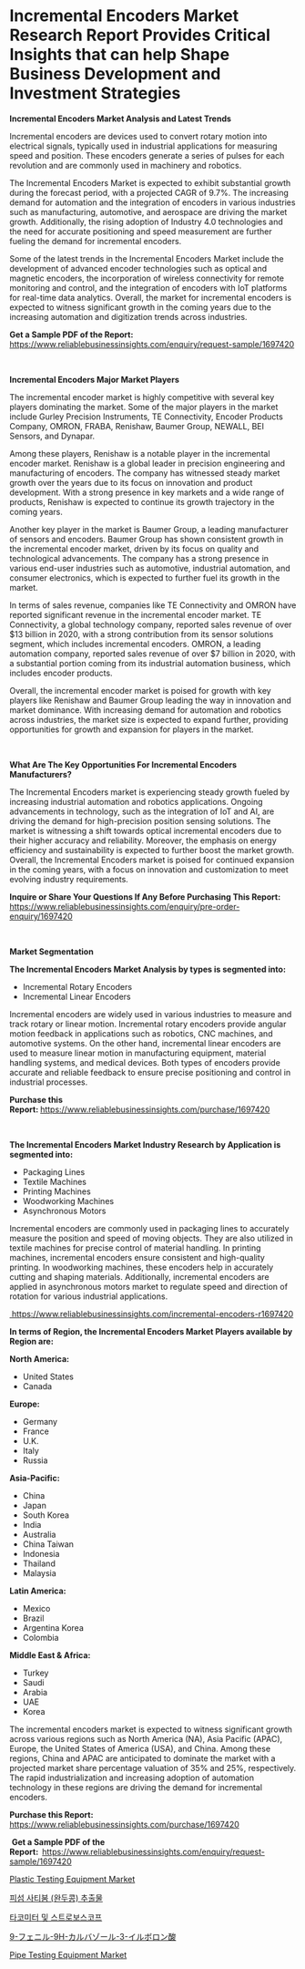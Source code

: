 <p><h1>Incremental Encoders Market Research Report Provides Critical Insights that can help Shape Business Development and Investment Strategies</h1></p><p><strong>Incremental Encoders Market Analysis and Latest Trends</strong></p>
<p><p>Incremental encoders are devices used to convert rotary motion into electrical signals, typically used in industrial applications for measuring speed and position. These encoders generate a series of pulses for each revolution and are commonly used in machinery and robotics.</p><p>The Incremental Encoders Market is expected to exhibit substantial growth during the forecast period, with a projected CAGR of 9.7%. The increasing demand for automation and the integration of encoders in various industries such as manufacturing, automotive, and aerospace are driving the market growth. Additionally, the rising adoption of Industry 4.0 technologies and the need for accurate positioning and speed measurement are further fueling the demand for incremental encoders.</p><p>Some of the latest trends in the Incremental Encoders Market include the development of advanced encoder technologies such as optical and magnetic encoders, the incorporation of wireless connectivity for remote monitoring and control, and the integration of encoders with IoT platforms for real-time data analytics. Overall, the market for incremental encoders is expected to witness significant growth in the coming years due to the increasing automation and digitization trends across industries.</p></p>
<p><strong>Get a Sample PDF of the Report:&nbsp;</strong> <a href="https://www.reliablebusinessinsights.com/enquiry/request-sample/1697420">https://www.reliablebusinessinsights.com/enquiry/request-sample/1697420</a></p>
<p>&nbsp;</p>
<p><strong>Incremental Encoders Major Market Players</strong></p>
<p><p>The incremental encoder market is highly competitive with several key players dominating the market. Some of the major players in the market include Gurley Precision Instruments, TE Connectivity, Encoder Products Company, OMRON, FRABA, Renishaw, Baumer Group, NEWALL, BEI Sensors, and Dynapar.</p><p>Among these players, Renishaw is a notable player in the incremental encoder market. Renishaw is a global leader in precision engineering and manufacturing of encoders. The company has witnessed steady market growth over the years due to its focus on innovation and product development. With a strong presence in key markets and a wide range of products, Renishaw is expected to continue its growth trajectory in the coming years.</p><p>Another key player in the market is Baumer Group, a leading manufacturer of sensors and encoders. Baumer Group has shown consistent growth in the incremental encoder market, driven by its focus on quality and technological advancements. The company has a strong presence in various end-user industries such as automotive, industrial automation, and consumer electronics, which is expected to further fuel its growth in the market.</p><p>In terms of sales revenue, companies like TE Connectivity and OMRON have reported significant revenue in the incremental encoder market. TE Connectivity, a global technology company, reported sales revenue of over $13 billion in 2020, with a strong contribution from its sensor solutions segment, which includes incremental encoders. OMRON, a leading automation company, reported sales revenue of over $7 billion in 2020, with a substantial portion coming from its industrial automation business, which includes encoder products.</p><p>Overall, the incremental encoder market is poised for growth with key players like Renishaw and Baumer Group leading the way in innovation and market dominance. With increasing demand for automation and robotics across industries, the market size is expected to expand further, providing opportunities for growth and expansion for players in the market.</p></p>
<p>&nbsp;</p>
<p><strong>What Are The Key Opportunities For Incremental Encoders Manufacturers?</strong></p>
<p><p>The Incremental Encoders market is experiencing steady growth fueled by increasing industrial automation and robotics applications. Ongoing advancements in technology, such as the integration of IoT and AI, are driving the demand for high-precision position sensing solutions. The market is witnessing a shift towards optical incremental encoders due to their higher accuracy and reliability. Moreover, the emphasis on energy efficiency and sustainability is expected to further boost the market growth. Overall, the Incremental Encoders market is poised for continued expansion in the coming years, with a focus on innovation and customization to meet evolving industry requirements.</p></p>
<p><strong>Inquire or Share Your Questions If Any Before Purchasing This Report:</strong> <a href="https://www.reliablebusinessinsights.com/enquiry/pre-order-enquiry/1697420">https://www.reliablebusinessinsights.com/enquiry/pre-order-enquiry/1697420</a></p>
<p>&nbsp;</p>
<p><strong>Market Segmentation</strong></p>
<p><strong>The Incremental Encoders Market Analysis by types is segmented into:</strong></p>
<p><ul><li>Incremental Rotary Encoders</li><li>Incremental Linear Encoders</li></ul></p>
<p><p>Incremental encoders are widely used in various industries to measure and track rotary or linear motion. Incremental rotary encoders provide angular motion feedback in applications such as robotics, CNC machines, and automotive systems. On the other hand, incremental linear encoders are used to measure linear motion in manufacturing equipment, material handling systems, and medical devices. Both types of encoders provide accurate and reliable feedback to ensure precise positioning and control in industrial processes.</p></p>
<p><strong>Purchase this Report:&nbsp;</strong><a href="https://www.reliablebusinessinsights.com/purchase/1697420">https://www.reliablebusinessinsights.com/purchase/1697420</a></p>
<p>&nbsp;</p>
<p><strong>The Incremental Encoders Market Industry Research by Application is segmented into:</strong></p>
<p><ul><li>Packaging Lines</li><li>Textile Machines</li><li>Printing Machines</li><li>Woodworking Machines</li><li>Asynchronous Motors</li></ul></p>
<p><p>Incremental encoders are commonly used in packaging lines to accurately measure the position and speed of moving objects. They are also utilized in textile machines for precise control of material handling. In printing machines, incremental encoders ensure consistent and high-quality printing. In woodworking machines, these encoders help in accurately cutting and shaping materials. Additionally, incremental encoders are applied in asynchronous motors market to regulate speed and direction of rotation for various industrial applications.</p></p>
<p><a href="https://www.reliablebusinessinsights.com/incremental-encoders-r1697420">&nbsp;https://www.reliablebusinessinsights.com/incremental-encoders-r1697420</a></p>
<p><strong>In terms of Region, the Incremental Encoders Market Players available by Region are:</strong></p>
<p>
    <p> <strong> North America: </strong>
        <ul>
            <li>United States</li>
            <li>Canada</li>
        </ul>
        </p> 
    <p> <strong> Europe: </strong>
        <ul>
            <li>Germany</li>
            <li>France</li>
            <li>U.K.</li>
            <li>Italy</li>
            <li>Russia</li>
        </ul>
        </p> 
    <p> <strong> Asia-Pacific: </strong>
        <ul>
            <li>China</li>
            <li>Japan</li>
            <li>South Korea</li>
            <li>India</li>
            <li>Australia</li>
            <li>China Taiwan</li>
            <li>Indonesia</li>
            <li>Thailand</li>
            <li>Malaysia</li>
        </ul>
        </p> 
    <p> <strong> Latin America: </strong>
        <ul>
            <li>Mexico</li>
            <li>Brazil</li>
            <li>Argentina Korea</li>
            <li>Colombia</li>
        </ul>
        </p> 
    <p> <strong> Middle East & Africa: </strong>
        <ul>
            <li>Turkey</li>
            <li>Saudi</li>
            <li>Arabia</li>
            <li>UAE</li>
            <li>Korea</li>
        </ul>
    </p>
    </p>
<p><p>The incremental encoders market is expected to witness significant growth across various regions such as North America (NA), Asia Pacific (APAC), Europe, the United States of America (USA), and China. Among these regions, China and APAC are anticipated to dominate the market with a projected market share percentage valuation of 35% and 25%, respectively. The rapid industrialization and increasing adoption of automation technology in these regions are driving the demand for incremental encoders.</p></p>
<p><strong>Purchase this Report: </strong><a href="https://www.reliablebusinessinsights.com/purchase/1697420">https://www.reliablebusinessinsights.com/purchase/1697420</a></p>
<p>&nbsp;<strong>Get a Sample PDF of the Report:&nbsp;&nbsp;</strong><a href="https://www.reliablebusinessinsights.com/enquiry/request-sample/1697420">https://www.reliablebusinessinsights.com/enquiry/request-sample/1697420</a></p>
<p><strong></strong></p>
<p><p><a href="https://github.com/biheemgalvinlouises6hokrh3h/Market-Research-Report-List-3/blob/main/plastic-testing-equipment-market.md">Plastic Testing Equipment Market</a></p><p><a href="https://github.com/khairinauzunul/Market-Research-Report-List-1/blob/main/3641651172062.md">피섬 사티붐 (완두콩) 추출물</a></p><p><a href="https://github.com/joannescott9078/Market-Research-Report-List-1/blob/main/7018963172061.md">타코미터 및 스트로보스코프</a></p><p><a href="https://github.com/CarlieShields/Market-Research-Report-List-1/blob/main/4684752160257.md">9-フェニル-9H-カルバゾール-3-イルボロン酸</a></p><p><a href="https://github.com/IzaiahBartell/Market-Research-Report-List-1/blob/main/pipe-testing-equipment-market.md">Pipe Testing Equipment Market</a></p></p>